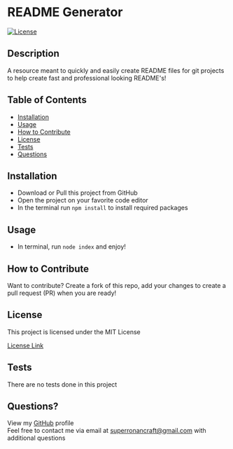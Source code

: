# README Generator

[![License](https://img.shields.io/badge/License-MIT-yellow.svg)](https://opensource.org/licenses/MIT)  

## Description
 
A resource meant to quickly and easily create README files for git projects to help create fast and professional looking README's!

## Table of Contents
  - [Installation](#installation)
  - [Usage](#usage)
  - [How to Contribute](#how-to-contribute)
  - [License](#license)
  - [Tests](#tests)
  - [Questions](#questions)

## Installation

- Download or Pull this project from GitHub
- Open the project on your favorite code editor
- In the terminal run `npm install` to install required packages

## Usage

- In terminal, run `node index` and enjoy!

## How to Contribute

Want to contribute? Create a fork of this repo, add your changes to create a pull request (PR) when you are ready!

## License
This project is licensed under the MIT License

[License Link](https://opensource.org/licenses/MIT)

## Tests

There are no tests done in this project

## Questions?

View my [GitHub](https://github.com/SuperRonanCraft) profile  
Feel free to contact me via email at superronancraft@gmail.com with additional questions
